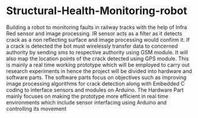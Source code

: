 # Structural-Health-Monitoring-robot
Building a robot to monitoring faults in railway tracks with the help of Infra Red sensor and image processing.
IR sensor acts as a filter as it detects crack as a non reflecting surface and image processing would confirm it. If 
a crack is detected the bot must wirelessly transfer data to concerned authority by sending sms to respective 
authority using GSM module. It will also map the location points of the crack detected using GPS module. 
This is mainly a real time working prototype which will be employed to carry out research experiments in hence 
the project will be divided into hardware and software parts. The software parts focus on objectives such as 
improving image processing algorithms for crack detection along with Embedded C coding to interface sensors 
and modules on Arduino. The Hardware Part mainly focuses on making the prototype more efficient in real 
time environments which include sensor interfacing using Arduino and controlling its movement
